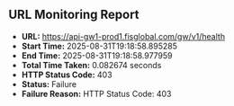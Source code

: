 ## URL Monitoring Report

- **URL:** https://api-gw1-prod1.fisglobal.com/gw/v1/health
- **Start Time:** 2025-08-31T19:18:58.895285
- **End Time:** 2025-08-31T19:18:58.977959
- **Total Time Taken:** 0.082674 seconds
- **HTTP Status Code:** 403
- **Status:** Failure
- **Failure Reason:** HTTP Status Code: 403
